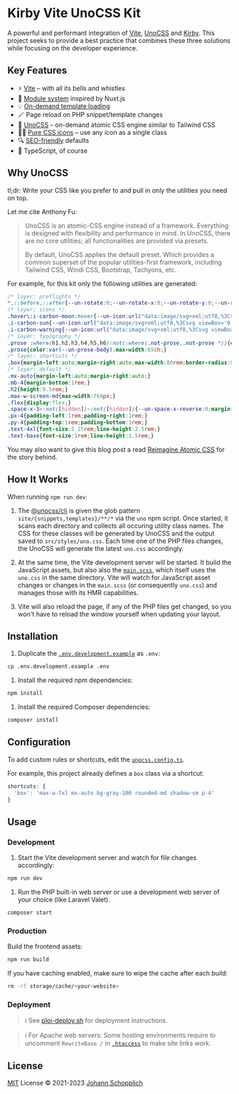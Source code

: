 # Kirby Vite UnoCSS Kit

A powerful and performant integration of [Vite](https://vitejs.dev), [UnoCSS](https://github.com/unocss/unocss) and [Kirby](https://getkirby.com). This project seeks to provide a best practice that combines these three solutions while focusing on the developer experience.

## Key Features

- ⚡️ [Vite](https://vitejs.dev) – with all its bells and whistles
- 📑 [Module system](./src/modules) inspired by Nuxt.js
- 💡 [On-demand template loading](./src/templates)
- 🪄 Page reload on PHP snippet/template changes
- 🎨 [UnoCSS](https://github.com/unocss/unocss) – on-demand atomic CSS engine similar to Tailwind CSS
- 🤹‍♀️ [Pure CSS icons](https://github.com/unocss/unocss/tree/main/packages/preset-icons/) – use any icon as a single class
- 🔍 [SEO-friendly](https://github.com/johannschopplich/kirby-helpers/blob/main/docs/meta.md) defaults
- 🦾 TypeScript, of course

## Why UnoCSS

tl;dr: Write your CSS like you prefer to and pull in only the utilities you need on top.

Let me cite Anthony Fu:

> UnoCSS is an atomic-CSS engine instead of a framework. Everything is designed with flexibility and performance in mind. In UnoCSS, there are no core utilities; all functionalities are provided via presets.
>
> By default, UnoCSS applies the default preset. Which provides a common superset of the popular utilities-first framework, including Tailwind CSS, Windi CSS, Bootstrap, Tachyons, etc.

For example, for this kit only the following utilities are generated:

```css
/* layer: preflights */
*,::before,::after{--un-rotate:0;--un-rotate-x:0;--un-rotate-y:0;--un-rotate-z:0;--un-scale-x:1;--un-scale-y:1;--un-scale-z:1;--un-skew-x:0;--un-skew-y:0;--un-translate-x:0;--un-translate-y:0;--un-translate-z:0;--un-pan-x: ;--un-pan-y: ;--un-pinch-zoom: ;--un-scroll-snap-strictness:proximity;--un-ordinal: ;--un-slashed-zero: ;--un-numeric-figure: ;--un-numeric-spacing: ;--un-numeric-fraction: ;--un-border-spacing-x:0;--un-border-spacing-y:0;--un-ring-offset-shadow:0 0 rgba(0,0,0,0);--un-ring-shadow:0 0 rgba(0,0,0,0);--un-shadow-inset: ;--un-shadow:0 0 rgba(0,0,0,0);--un-ring-inset: ;--un-ring-offset-width:0px;--un-ring-offset-color:#fff;--un-ring-width:0px;--un-ring-color:rgba(147,197,253,0.5);--un-blur: ;--un-brightness: ;--un-contrast: ;--un-drop-shadow: ;--un-grayscale: ;--un-hue-rotate: ;--un-invert: ;--un-saturate: ;--un-sepia: ;--un-backdrop-blur: ;--un-backdrop-brightness: ;--un-backdrop-contrast: ;--un-backdrop-grayscale: ;--un-backdrop-hue-rotate: ;--un-backdrop-invert: ;--un-backdrop-opacity: ;--un-backdrop-saturate: ;--un-backdrop-sepia: ;}::backdrop{--un-rotate:0;--un-rotate-x:0;--un-rotate-y:0;--un-rotate-z:0;--un-scale-x:1;--un-scale-y:1;--un-scale-z:1;--un-skew-x:0;--un-skew-y:0;--un-translate-x:0;--un-translate-y:0;--un-translate-z:0;--un-pan-x: ;--un-pan-y: ;--un-pinch-zoom: ;--un-scroll-snap-strictness:proximity;--un-ordinal: ;--un-slashed-zero: ;--un-numeric-figure: ;--un-numeric-spacing: ;--un-numeric-fraction: ;--un-border-spacing-x:0;--un-border-spacing-y:0;--un-ring-offset-shadow:0 0 rgba(0,0,0,0);--un-ring-shadow:0 0 rgba(0,0,0,0);--un-shadow-inset: ;--un-shadow:0 0 rgba(0,0,0,0);--un-ring-inset: ;--un-ring-offset-width:0px;--un-ring-offset-color:#fff;--un-ring-width:0px;--un-ring-color:rgba(147,197,253,0.5);--un-blur: ;--un-brightness: ;--un-contrast: ;--un-drop-shadow: ;--un-grayscale: ;--un-hue-rotate: ;--un-invert: ;--un-saturate: ;--un-sepia: ;--un-backdrop-blur: ;--un-backdrop-brightness: ;--un-backdrop-contrast: ;--un-backdrop-grayscale: ;--un-backdrop-hue-rotate: ;--un-backdrop-invert: ;--un-backdrop-opacity: ;--un-backdrop-saturate: ;--un-backdrop-sepia: ;}
/* layer: icons */
.hover\:i-carbon-moon:hover{--un-icon:url("data:image/svg+xml;utf8,%3Csvg viewBox='0 0 32 32' width='1em' height='1em' xmlns='http://www.w3.org/2000/svg' %3E%3Cpath fill='currentColor' d='M13.502 5.414a15.075 15.075 0 0 0 11.594 18.194a11.113 11.113 0 0 1-7.975 3.39c-.138 0-.278.005-.418 0a11.094 11.094 0 0 1-3.2-21.584M14.98 3a1.002 1.002 0 0 0-.175.016a13.096 13.096 0 0 0 1.825 25.981c.164.006.328 0 .49 0a13.072 13.072 0 0 0 10.703-5.555a1.01 1.01 0 0 0-.783-1.565A13.08 13.08 0 0 1 15.89 4.38A1.015 1.015 0 0 0 14.98 3Z'/%3E%3C/svg%3E");-webkit-mask:var(--un-icon) no-repeat;mask:var(--un-icon) no-repeat;-webkit-mask-size:100% 100%;mask-size:100% 100%;background-color:currentColor;color:inherit;width:1em;height:1em;}
.i-carbon-sun{--un-icon:url("data:image/svg+xml;utf8,%3Csvg viewBox='0 0 32 32' width='1em' height='1em' xmlns='http://www.w3.org/2000/svg' %3E%3Cpath fill='currentColor' d='M16 12.005a4 4 0 1 1-4 4a4.005 4.005 0 0 1 4-4m0-2a6 6 0 1 0 6 6a6 6 0 0 0-6-6ZM5.394 6.813L6.81 5.399l3.505 3.506L8.9 10.319zM2 15.005h5v2H2zm3.394 10.193L8.9 21.692l1.414 1.414l-3.505 3.506zM15 25.005h2v5h-2zm6.687-1.9l1.414-1.414l3.506 3.506l-1.414 1.414zm3.313-8.1h5v2h-5zm-3.313-6.101l3.506-3.506l1.414 1.414l-3.506 3.506zM15 2.005h2v5h-2z'/%3E%3C/svg%3E");-webkit-mask:var(--un-icon) no-repeat;mask:var(--un-icon) no-repeat;-webkit-mask-size:100% 100%;mask-size:100% 100%;background-color:currentColor;color:inherit;width:1em;height:1em;}
.i-carbon-warning{--un-icon:url("data:image/svg+xml;utf8,%3Csvg viewBox='0 0 32 32' width='1em' height='1em' xmlns='http://www.w3.org/2000/svg' %3E%3Cpath fill='currentColor' d='M16 2a14 14 0 1 0 14 14A14 14 0 0 0 16 2Zm0 26a12 12 0 1 1 12-12a12 12 0 0 1-12 12Z'/%3E%3Cpath fill='currentColor' d='M15 8h2v11h-2zm1 14a1.5 1.5 0 1 0 1.5 1.5A1.5 1.5 0 0 0 16 22z'/%3E%3C/svg%3E");-webkit-mask:var(--un-icon) no-repeat;mask:var(--un-icon) no-repeat;-webkit-mask-size:100% 100%;mask-size:100% 100%;background-color:currentColor;color:inherit;width:1em;height:1em;}
/* layer: typography */
.prose :where(h1,h2,h3,h4,h5,h6):not(:where(.not-prose,.not-prose *)){color:var(--un-prose-headings);font-weight:600;line-height:1.25;}.prose :where(a):not(:where(.not-prose,.not-prose *)){color:var(--un-prose-links);text-decoration:underline;font-weight:500;}.prose :where(a code):not(:where(.not-prose,.not-prose *)){color:var(--un-prose-links);}.prose :where(p,ul,ol,pre):not(:where(.not-prose,.not-prose *)){margin:1em 0;line-height:1.75;}.prose :where(blockquote):not(:where(.not-prose,.not-prose *)){margin:1em 0;padding-left:1em;font-style:italic;border-left:.25em solid var(--un-prose-borders);}.prose :where(h1):not(:where(.not-prose,.not-prose *)){margin:1rem 0;font-size:2.25em;}.prose :where(h2):not(:where(.not-prose,.not-prose *)){margin:1.75em 0 .5em;font-size:1.75em;}.prose :where(h3):not(:where(.not-prose,.not-prose *)){margin:1.5em 0 .5em;font-size:1.375em;}.prose :where(h4):not(:where(.not-prose,.not-prose *)){margin:1em 0;font-size:1.125em;}.prose :where(img,video):not(:where(.not-prose,.not-prose *)){max-width:100%;}.prose :where(figure,picture):not(:where(.not-prose,.not-prose *)){margin:1em 0;}.prose :where(figcaption):not(:where(.not-prose,.not-prose *)){color:var(--un-prose-captions);font-size:.875em;}.prose :where(code):not(:where(.not-prose,.not-prose *)){color:var(--un-prose-code);font-size:.875em;font-weight:600;font-family:var(--un-prose-font-mono);}.prose :where(:not(pre) > code):not(:where(.not-prose,.not-prose *))::before,.prose :where(:not(pre) > code):not(:where(.not-prose,.not-prose *))::after{content:"`";}.prose :where(pre):not(:where(.not-prose,.not-prose *)){padding:1.25rem 1.5rem;overflow-x:auto;border-radius:.375rem;}.prose :where(pre,code):not(:where(.not-prose,.not-prose *)){white-space:pre;word-spacing:normal;word-break:normal;word-wrap:normal;-moz-tab-size:4;-o-tab-size:4;tab-size:4;-webkit-hyphens:none;-moz-hyphens:none;hyphens:none;background:transparent;}.prose :where(pre code):not(:where(.not-prose,.not-prose *)){font-weight:inherit;}.prose :where(ol,ul):not(:where(.not-prose,.not-prose *)){padding-left:1.25em;}.prose :where(ol):not(:where(.not-prose,.not-prose *)){list-style-type:decimal;}.prose :where(ol[type="A"]):not(:where(.not-prose,.not-prose *)){list-style-type:upper-alpha;}.prose :where(ol[type="a"]):not(:where(.not-prose,.not-prose *)){list-style-type:lower-alpha;}.prose :where(ol[type="A" s]):not(:where(.not-prose,.not-prose *)){list-style-type:upper-alpha;}.prose :where(ol[type="a" s]):not(:where(.not-prose,.not-prose *)){list-style-type:lower-alpha;}.prose :where(ol[type="I"]):not(:where(.not-prose,.not-prose *)){list-style-type:upper-roman;}.prose :where(ol[type="i"]):not(:where(.not-prose,.not-prose *)){list-style-type:lower-roman;}.prose :where(ol[type="I" s]):not(:where(.not-prose,.not-prose *)){list-style-type:upper-roman;}.prose :where(ol[type="i" s]):not(:where(.not-prose,.not-prose *)){list-style-type:lower-roman;}.prose :where(ol[type="1"]):not(:where(.not-prose,.not-prose *)){list-style-type:decimal;}.prose :where(ul):not(:where(.not-prose,.not-prose *)){list-style-type:disc;}.prose :where(ol > li):not(:where(.not-prose,.not-prose *))::marker,.prose :where(ul > li):not(:where(.not-prose,.not-prose *))::marker,.prose :where(summary):not(:where(.not-prose,.not-prose *))::marker{color:var(--un-prose-lists);}.prose :where(hr):not(:where(.not-prose,.not-prose *)){margin:2em 0;border:1px solid var(--un-prose-hr);}.prose :where(table):not(:where(.not-prose,.not-prose *)){display:block;margin:1em 0;border-collapse:collapse;overflow-x:auto;}.prose :where(tr):not(:where(.not-prose,.not-prose *)):nth-child(2n){background:var(--un-prose-bg-soft);}.prose :where(td,th):not(:where(.not-prose,.not-prose *)){border:1px solid var(--un-prose-borders);padding:.625em 1em;}.prose :where(abbr):not(:where(.not-prose,.not-prose *)){cursor:help;}.prose :where(kbd):not(:where(.not-prose,.not-prose *)){color:var(--un-prose-code);border:1px solid;padding:.25rem .5rem;font-size:.875em;border-radius:.25rem;}.prose :where(details):not(:where(.not-prose,.not-prose *)){margin:1em 0;padding:1.25rem 1.5rem;background:var(--un-prose-bg-soft);}.prose :where(summary):not(:where(.not-prose,.not-prose *)){cursor:pointer;font-weight:600;}
.prose{color:var(--un-prose-body);max-width:65ch;}
/* layer: shortcuts */
.box{margin-left:auto;margin-right:auto;max-width:80rem;border-radius:0.375rem;--un-bg-opacity:1;background-color:rgba(243,244,246,var(--un-bg-opacity));padding:1rem;--un-shadow:var(--un-shadow-inset) 0 1px 2px 0 var(--un-shadow-color, rgba(0,0,0,0.05));box-shadow:var(--un-ring-offset-shadow), var(--un-ring-shadow), var(--un-shadow);}
/* layer: default */
.mx-auto{margin-left:auto;margin-right:auto;}
.mb-4{margin-bottom:1rem;}
.h2{height:0.5rem;}
.max-w-screen-md{max-width:768px;}
.flex{display:flex;}
.space-x-3>:not([hidden])~:not([hidden]){--un-space-x-reverse:0;margin-left:calc(0.75rem * calc(1 - var(--un-space-x-reverse)));margin-right:calc(0.75rem * var(--un-space-x-reverse));}
.px-4{padding-left:1rem;padding-right:1rem;}
.py-4{padding-top:1rem;padding-bottom:1rem;}
.text-4xl{font-size:2.25rem;line-height:2.5rem;}
.text-base{font-size:1rem;line-height:1.5rem;}
```

You may also want to give this blog post a read [Reimagine Atomic CSS](https://antfu.me/posts/reimagine-atomic-css) for the story behind.

## How It Works

When running `npm run dev`:

1. The [@unocss/cli](https://github.com/unocss/unocss/tree/main/packages/cli) is given the glob pattern `site/{snippets,templates}/**/*` via the `uno` npm script. Once started, it scans each directory and collects all occuring utility class names.
   The CSS for these classes will be generated by UnoCSS and the output saved to `src/styles/uno.css`.
   Each time one of the PHP files changes, the UnoCSS will generate the latest `uno.css` accordingly.

2. At the same time, the Vite development server will be started. It build the JavaScript assets, but also also the [`main.scss`](./src/styles/main.scss), which itself uses the `uno.css` in the same directory.
   Vite will watch for JavaScript asset changes or changes in the `main.scss` (or consequently `uno.css`) and manages those with its HMR capabilities.

3. Vite will also reload the page, if any of the PHP files get changed, so you won't have to reload the window yourself when updating your layout.

## Installation

1. Duplicate the [`.env.development.example`](./.env.development.example) as `.env`:

```bash
cp .env.development.example .env
```

1. Install the required npm dependencies:

```bash
npm install
```

1. Install the required Composer dependencies:

```bash
composer install
```

## Configuration

To add custom rules or shortcuts, edit the [`unocss.config.ts`](./unocss.config.ts).

For example, this project already defines a `box` class via a shortcut:

```js
shortcuts: {
  'box': 'max-w-7xl mx-auto bg-gray-100 rounded-md shadow-sm p-4'
}
```

## Usage

### Development

1. Start the Vite development server and watch for file changes accordingly:

```bash
npm run dev
```

1. Run the PHP built-in web server or use a development web server of your choice (like Laravel Valet).

```bash
composer start
```

### Production

Build the frontend assets:

```bash
npm run build
```

If you have caching enabled, make sure to wipe the cache after each build:

```bash
rm -rf storage/cache/<your-website>
```

### Deployment

> ℹ️ See [ploi-deploy.sh](./scripts/ploi-deploy.sh) for deployment instructions.

> ℹ️ For Apache web servers: Some hosting environments require to uncomment `RewriteBase /` in [`.htaccess`](./public/.htaccess) to make site links work.

## License

[MIT](./LICENSE) License © 2021-2023 [Johann Schopplich](https://github.com/johannschopplich)
